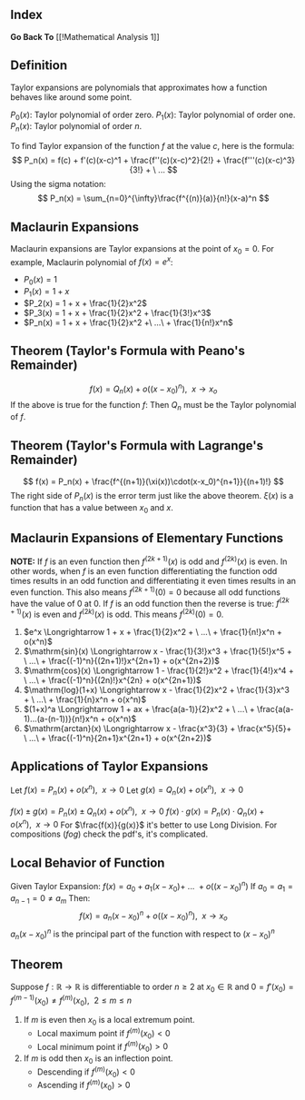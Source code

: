 ## Index
**Go Back To** [[!Mathematical Analysis 1]]
## Definition
Taylor expansions are polynomials that approximates how a function behaves like around some point.

$P_0(x)$: Taylor polynomial of order zero.
$P_1(x)$: Taylor polynomial of order one.
$P_n(x)$: Taylor polynomial of order $n$.

To find Taylor expansion of the function $f$ at the value $c$, here is the formula:
$$
P_n(x) = f(c) + f'(c)(x-c)^1 + \frac{f''(c)(x-c)^2}{2!} + \frac{f'''(c)(x-c)^3}{3!} + \ ...
$$
Using the sigma notation:
$$
P_n(x) = \sum_{n=0}^{\infty}\frac{f^{(n)}(a)}{n!}(x-a)^n
$$
## Maclaurin Expansions
Maclaurin expansions are Taylor expansions at the point of $x_0 = 0$.
For example, Maclaurin polynomial of $f(x) = e^x$:
- $P_0(x) = 1$
- $P_1(x) = 1 + x$
- $P_2(x) = 1 + x + \frac{1}{2}x^2$
- $P_3(x) = 1 + x + \frac{1}{2}x^2 + \frac{1}{3!}x^3$
- $P_n(x) = 1 + x + \frac{1}{2}x^2 +\ ...\ + \frac{1}{n!}x^n$
## Theorem (Taylor's Formula with Peano's Remainder)
$$
f(x) = Q_n(x) + o((x-x_0)^n), \ \ x \to x_o
$$
If the above is true for the function $f$:
Then $Q_n$ must be the Taylor polynomial of $f$.
## Theorem (Taylor's Formula with Lagrange's Remainder)
$$
f(x) = P_n(x) + \frac{f^{(n+1)}(\xi(x))\cdot(x-x_0)^{n+1}}{(n+1)!}
$$
The right side of $P_n(x)$ is the error term just like the above theorem. $\xi(x)$ is a function that has a value between $x_0$ and $x$.
## Maclaurin Expansions of Elementary Functions
**NOTE:** If $f$ is an even function then $f^{(2k+1)}(x)$ is odd and $f^{(2k)}(x)$ is even. In other words, when $f$ is an even function differentiating the function odd times results in an odd function and differentiating it even times results in an even function. This also means $f^{(2k+1)}(0) = 0$ because all odd functions have the value of $0$ at $0$.
If $f$ is an odd function then the reverse is true: $f^{(2k+1)}(x)$ is even and $f^{(2k)}(x)$ is odd. This means $f^{(2k)}(0) = 0$.

1. $e^x \Longrightarrow 1 + x + \frac{1}{2}x^2 + \ ...\ + \frac{1}{n!}x^n + o(x^n)$
2. $\mathrm{sin}(x) \Longrightarrow x - \frac{1}{3!}x^3 + \frac{1}{5!}x^5 + \ ...\ + \frac{(-1)^n}{(2n+1)!}x^{2n+1} + o(x^{2n+2})$
3. $\mathrm{cos}(x) \Longrightarrow 1 - \frac{1}{2!}x^2 + \frac{1}{4!}x^4 + \ ...\ + \frac{(-1)^n}{(2n)!}x^{2n} + o(x^{2n+1})$
4. $\mathrm{log}(1+x) \Longrightarrow x - \frac{1}{2}x^2 + \frac{1}{3}x^3 + \ ...\ + \frac{1}{n}x^n + o(x^n)$
5. $(1+x)^a \Longrightarrow 1 + ax + \frac{a(a-1)}{2}x^2 + \ ...\ + \frac{a(a-1)...(a-(n-1))}{n!}x^n + o(x^n)$
6. $\mathrm{arctan}(x) \Longrightarrow x - \frac{x^3}{3} + \frac{x^5}{5}+ \ ...\ + \frac{(-1)^n}{2n+1}x^{2n+1} + o(x^{2n+2})$
## Applications of Taylor Expansions
Let $f(x) = P_n(x) + o(x^n), \ \ x \to 0$
Let $g(x) = Q_n(x) + o(x^n), \ \ x \to 0$

$f(x) \pm g(x) = P_n(x) \pm Q_n(x) + o(x^n), \ \ x \to 0$
$f(x) \cdot g(x) = P_n(x) \cdot Q_n(x) + o(x^n), \ \ x \to 0$
For $\frac{f(x)}{g(x)}$ it's better to use Long Division.
For compositions $(fog)$ check the pdf's, it's complicated.
## Local Behavior of Function
Given Taylor Expansion: $f(x) = a_0 + a_1(x-x_0) + \ ...\ + o((x-x_0)^n)$
If $a_0 = a_1 = a_{n-1} = 0 \neq a_m$ Then:
$$
f(x) = a_n(x-x_0)^n + o((x-x_0)^n), \ \ x \to x_o
$$
$a_n(x-x_0)^n$ is the principal part of the function with respect to $(x-x_0)^n$
## Theorem
Suppose $f: \mathbb{R} \to \mathbb{R}$ is differentiable to order $n \geq 2$ at $x_0 \in \mathbb{R}$ and $0 = f'(x_0) = f^{(m-1)}(x_0) \neq f^{(m)}(x_0), \ \ 2 \leq m \leq n$

1. If $m$ is even then $x_0$ is a local extremum point.
	- Local maximum point if $f^{(m)}(x_0) < 0$
	- Local minimum point if $f^{(m)}(x_0) > 0$
2. If $m$ is odd then $x_0$ is an inflection point.
	- Descending if $f^{(m)}(x_0) < 0$
	- Ascending if $f^{(m)}(x_0) > 0$